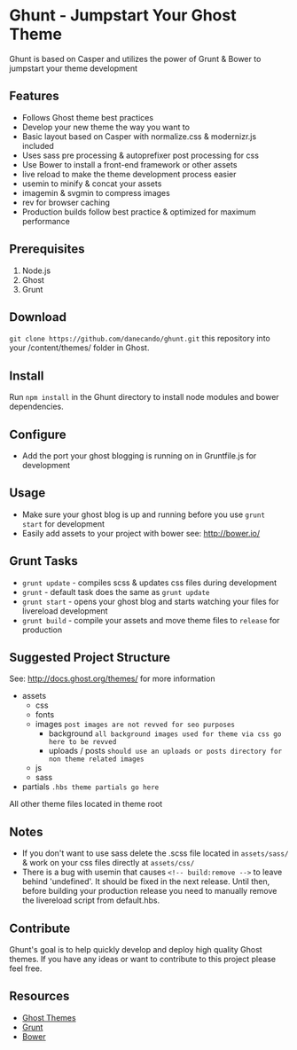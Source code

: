 # Ghunt - Jumpstart Your Ghost Theme

Ghunt is based on Casper and utilizes the power of Grunt & Bower to jumpstart your theme development

## Features
* Follows Ghost theme best practices
* Develop your new theme the way you want to
* Basic layout based on Casper with normalize.css & modernizr.js included
* Uses sass pre processing & autoprefixer post processing for css
* Use Bower to install a front-end framework or other assets
* live reload to make the theme development process easier
* usemin to minify & concat your assets
* imagemin & svgmin to compress images
* rev for browser caching
* Production builds follow best practice & optimized for maximum performance

## Prerequisites
1. Node.js
2. Ghost
3. Grunt

## Download
`git clone https://github.com/danecando/ghunt.git` this repository into your /content/themes/ folder in Ghost.

## Install
Run `npm install` in the Ghunt directory to install node modules and bower dependencies.

## Configure
* Add the port your ghost blogging is running on in Gruntfile.js for development

## Usage
* Make sure your ghost blog is up and running before you use `grunt start` for development
* Easily add assets to your project with bower see: http://bower.io/

## Grunt Tasks
* `grunt update` - compiles scss & updates css files during development
* `grunt` - default task does the same as `grunt update`
* `grunt start` - opens your ghost blog and starts watching your files for livereload development
* `grunt build` - compile your assets and move theme files to `release` for production

## Suggested Project Structure
See: http://docs.ghost.org/themes/ for more information
* assets
    * css
    * fonts
    * images `post images are not revved for seo purposes`
        * background `all background images used for theme via css go here to be revved`
        * uploads / posts `should use an uploads or posts directory for non theme related images`
    * js
    * sass
* partials `.hbs theme partials go here`

All other theme files located in theme root

## Notes
* If you don't want to use sass delete the .scss file located in `assets/sass/` & work on your css files directly at `assets/css/`
* There is a bug with usemin that causes `<!-- build:remove -->` to leave behind 'undefined'. It should be fixed in the next release.
Until then, before building your production release you need to manually remove the livereload script from default.hbs.

## Contribute
Ghunt's goal is to help quickly develop and deploy high quality Ghost themes. If you have any ideas or want
to contribute to this project please feel free.

## Resources
* [Ghost Themes](http://docs.ghost.org/themes/)
* [Grunt](http://gruntjs.com/)
* [Bower](http://bower.io/)